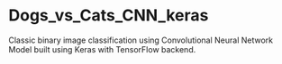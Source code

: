 # Dogs_vs_Cats_CNN_keras
Classic binary image classification using Convolutional Neural Network Model built using Keras with TensorFlow backend.
